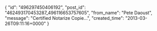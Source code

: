  {
   "id": "496297450406192",
   "post_id": "462493170453287_496116653757605",
   "from_name": "Pete Daoust",
   "message": "Certified Notarize Copie...",
   "created_time": "2013-03-26T09:11:16+0000"
 }
